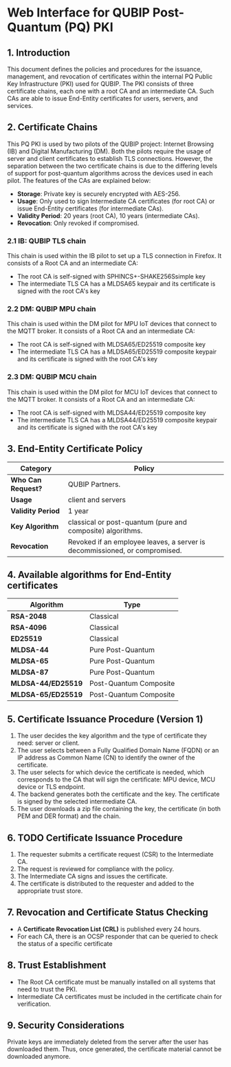 # Web Interface for QUBIP Post-Quantum (PQ) PKI

## 1. Introduction
This document defines the policies and procedures for the issuance, management, and revocation of certificates within the internal PQ Public Key Infrastructure (PKI) used for QUBIP. The PKI consists of three certificate chains, each one with a root CA and an intermediate CA. Such CAs are able to issue End-Entity certificates for users, servers, and services.

## 2. Certificate Chains
This PQ PKI is used by two pilots of the QUBIP project: Internet Browsing (IB) and Digital Manufacturing (DM).
Both the pilots require the usage of server and client certificates to establish TLS connections. However, the separation between the two certificate chains is due to the differing levels of support for post-quantum algorithms across the devices used in each pilot.
The features of the CAs are explained below:
- **Storage**: Private key is securely encrypted with AES-256.
- **Usage**: Only used to sign Intermediate CA certificates (for root CA) or issue End-Entity certificates (for intermediate CAs).
- **Validity Period**: 20 years (root CA), 10 years (intermediate CAs).
- **Revocation**: Only revoked if compromised.

### 2.1 IB: QUBIP TLS chain
This chain is used within the IB pilot to set up a TLS connection in Firefox. It consists of a Root CA and an intermediate CA:
- The root CA is self-signed with SPHINCS+-SHAKE256Ssimple key
- The intermediate TLS CA has a MLDSA65 keypair and its certificate is signed with the root CA's key


 ### 2.2 DM: QUBIP MPU chain
This chain is used within the DM pilot for MPU IoT devices that connect to the MQTT broker. It consists of a Root CA and an intermediate CA:
- The root CA is self-signed with MLDSA65/ED25519 composite key
- The intermediate TLS CA has a MLDSA65/ED25519 composite keypair and its certificate is signed with the root CA's key

 ### 2.3 DM: QUBIP MCU chain
This chain is used within the DM pilot for MCU IoT devices that connect to the MQTT broker. It consists of a Root CA and an intermediate CA:
- The root CA is self-signed with MLDSA44/ED25519 composite key
- The intermediate TLS CA has a MLDSA44/ED25519 composite keypair and its certificate is signed with the root CA's key

## 3. End-Entity Certificate Policy
| **Category**       | **Policy**                                         |
|--------------------|---------------------------------------------------|
| **Who Can Request?** | QUBIP Partners. |
| **Usage**          | client and servers |
| **Validity Period** | 1 year |
| **Key Algorithm**  | classical or post-quantum (pure and composite) algorithms. |
| **Revocation**     | Revoked if an employee leaves, a server is decommissioned, or compromised. |

## 4. Available algorithms for End-Entity certificates
| **Algorithm**       | **Type**                                         |
|--------------------|---------------------------------------------------|
| **RSA-2048** | Classical |
| **RSA-4096**          |Classical |
| **ED25519** | Classical |
| **MLDSA-44**  | Pure Post-Quantum |
| **MLDSA-65**     | Pure Post-Quantum |
| **MLDSA-87**     |Pure Post-Quantum |
| **MLDSA-44/ED25519**     | Post-Quantum Composite |
| **MLDSA-65/ED25519**     | Post-Quantum Composite |
## 5. Certificate Issuance Procedure (Version 1)
1. The user decides the key algorithm and the type of certificate they need: server or client.
2. The user selects between a Fully Qualified Domain Name (FQDN) or an IP address as Common Name (CN) to identify the owner of the certificate.
3. The user selects for which device the certificate is needed, which corresponds to the CA that will sign the certificate: MPU device, MCU device or TLS endpoint.
4. The backend generates both the certificate and the key. The certificate is signed by the selected intermediate CA.
4. The user downloads a zip file containing the key, the certificate (in both PEM and DER format) and the chain.

## 6. TODO Certificate Issuance Procedure
1. The requester submits a certificate request (CSR) to the Intermediate CA.
2. The request is reviewed for compliance with the policy.
3. The Intermediate CA signs and issues the certificate.
4. The certificate is distributed to the requester and added to the appropriate trust store.

## 7. Revocation and Certificate Status Checking
- A **Certificate Revocation List (CRL)** is published every 24 hours.
- For each CA, there is an OCSP responder that can be queried to check the status of a specific certificate

## 8. Trust Establishment
- The Root CA certificate must be manually installed on all systems that need to trust the PKI.
- Intermediate CA certificates must be included in the certificate chain for verification.

## 9. Security Considerations
Private keys are immediately deleted from the server after the user has downloaded them. Thus, once generated, the certificate material cannot be downloaded anymore. 

